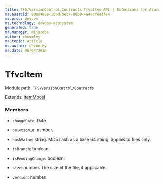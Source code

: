 ```yaml
---
title: TFS/VersionControl/Contracts TfvcItem API | Extensions for Azure DevOps Services
ms.assetid: 998a9e9e-16ad-bec7-80b9-4a4acfeedfe4
ms.prod: devops
ms.technology: devops-ecosystem
generated: true
ms.manager: mijacobs
author: chcomley
ms.topic: article
ms.author: chcomley
ms.date: 08/04/2016
---
```


# TfvcItem

Module path: `TFS/VersionControl/Contracts`

Extends: [ItemModel](../../../TFS/VersionControl/Contracts/ItemModel.md)

### Members

* `changeDate`: Date. 

* `deletionId`: number. 

* `hashValue`: string. MD5 hash as a base 64 string, applies to files only.

* `isBranch`: boolean. 

* `isPendingChange`: boolean. 

* `size`: number. The size of the file, if applicable.

* `version`: number. 

